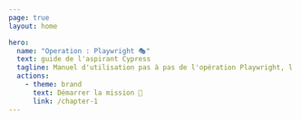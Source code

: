 ```yaml
---
page: true
layout: home

hero:
  name: "Operation : Playwright 🎭"
  text: guide de l'aspirant Cypress
  tagline: Manuel d'utilisation pas à pas de l'opération Playwright, l'outil ultime de Microsoft ?
  actions:
    - theme: brand
      text: Démarrer la mission 🛫
      link: /chapter-1
---
```


<style>
.name {
  max-width: unset !important;
  margin-top: 50px
}
.text {
  max-width: unset !important;
  margin-top: 10px;
}
.tagline {
  max-width: unset !important;
  margin-top: 20px;
}
.actions {
  justify-content: flex-end;
}
.VPButton {
  border-radius: 24px !important;
  padding: 0 24px !important;
  line-height: 46px !important;
  font-size: 16px !important;
}
</style>
